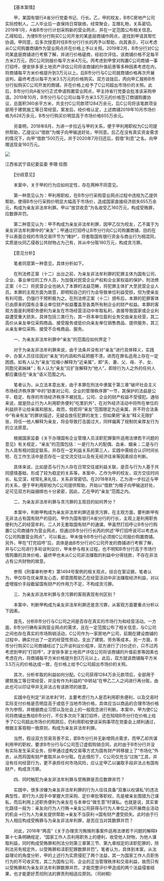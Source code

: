 　　【基本案情】

　　甲，某国有银行A省分行党委书记、行长。乙，甲的校友，B市C房地产公司实际控制人。二人毕业后一直保持日常联络，经常聚会，互赠礼物，关系密切。2019年1月，A省B市分行计划采购新的营业网点，并在一定范围公布相关信息。乙得知后，为使B市分行购买C公司开发的某底层商铺作网点，遂找到甲请其帮忙协调。甲同意，后多次授意时任B市分行行长的丙予以帮助，向其表示，可以考虑从C公司购置商铺作为营业网点并在价格上予以关照。2019年2月，B市分行对C公司某底层商铺进行考察了解，并进行价格磋商，经初次评估，该商铺价格不足每平方米2万元，而C公司则报价每平方米4万元。丙考虑到甲曾对购置C公司商铺一事打招呼，便安排多家土地资产评估公司将该商铺的升值前景等多种因素考虑在内，将商铺每平方米价格提升到3万元以上。后B市分行与C公司就商铺价格再次开展谈判，最终考虑以每平方米3.5万元的价格购买。双方谈拢后，丙向甲汇报称B市分行拟购买C公司开发的商铺，并在价格上给予了C公司超出市场价的关照。此后，B市分行向A省分行正式申请购置营业网点，甲主持省行党委会批准该采购申请。2019年10月，B市分行与C公司以每平方米3.5万元的价格签订商铺购置协议，总面积360余平方米，共支付C公司款项1284万余元，后C公司将该笔款项全部用于建筑施工等日常经营。案发后，经价格认定，上述商铺2019年10月市场价格为628万余元，B市分行购买价明显高于市场价格655万余元。

　　另查明，2018年8月，为进一步拉近与甲的关系，便于甲利用职权为C公司提供帮助，乙提议以“借款”为幌子向甲输送好处，甲同意。后乙在没有真实资金需求的情况下，向甲“借款”500万元，并于2020年7月归还后，假借“利息”之名，向甲赠送现金160万元。

![](https://www.ccdi.gov.cn/hdjln/ywtt/202408/W020240830641708792635.jpeg)

江西省武宁县纪委监委 李珊 绘图

　　【分歧意见】

　　本案中，关于甲的行为应如何定性，存在两种不同意见。

　　第一种意见认为：甲利用职权，在B市分行采购营业网点过程中违规为乙提供帮助，使得B市分行采购价明显大幅高于市场价，造成国家直接经济损失655万余元，构成为亲友非法牟利罪。甲以“放贷收息”为名收受乙160万元，构成受贿罪，应数罪并罚。

　　第二种意见认为：甲不构成为亲友非法牟利罪，因甲乙仅为校友，乙不属于为亲友非法牟利罪中的“亲友”；甲通过打招呼让B市分行向C公司购置商铺，目的在于以表面合规的市场交易环节为“掩护”，将套取国有银行资金与商业行为相混同，实质是伙同乙侵吞公共财物占为己有，并从中分赃160万元，构成贪污罪。

　　【意见分析】

　　笔者同意第一种意见，具体分析如下。

　　在刑法修正案（十二）出台之前，为亲友非法牟利罪的犯罪主体为国有公司、企业、事业单位的工作人员，为加强对民营企业产权和企业家权益的保护，刑法修正案（十二）将民营企业也纳入了本罪的法益范畴，将犯罪主体扩大至民营企业人员。本罪的主观方面为故意，即明知自己的行为会导致单位利益受损，但为使亲友有利可图，仍强行干预积极为之。在刑法修正案（十二）颁布后，本罪的犯罪客体已由原来的国有企事业单位财产权益覆盖至各类所有制企业的财产权益。本罪的客观方面是利用职务便利为亲友在市场经营活动中牟取私利，直接导致国家或企业利益遭受重大损失，具体包括三类行为，其一将本单位盈利业务交由亲友经营，其二高价从亲友单位采购商品、接受服务或低价向亲友单位销售商品、提供服务，其三从亲友单位采购、接受不合格商品、服务。

　　一、为亲友非法牟利罪中“亲友”的范围应如何界定？

　　对于为亲友非法牟利罪来说，由于法条并没有对“亲友”进行具体释义，实践中，办案人员往往因对“亲友”的内涵和外延把握不清，进而在罪名适用上存在一定困惑。如有人认为“亲友”应缩小解释为“近亲属”，即“夫、妻、父、母、子、女、同胞兄弟姊妹”；有人认为“亲友”应扩张解释为“他人”，即除行为人之外的任何人都应囊括在“亲友”语义范围之内。

　　笔者认为，从立法本意出发，由于本罪在刑法中隶属于第三章“破坏社会主义市场经济秩序罪”中的“妨害对公司、企业的管理秩序罪”一节，其保护的法益是公平、稳定、有序的市场经济秩序不被扰乱，公司、企业的财产权益不受侵犯。通俗来说，就是防止行为人利用职务便利“吃里扒外”，在对外经济活动中将所在单位的利益拱手让给亲属和朋友。故而，倘若将“亲友”范围限定为近亲属，并不符合法条中“有亲有友”的罪状描述，无疑会放任犯罪的发生；但如果把“亲友”释义无限扩张，将任一他人解释为亲友，将会导致打击面过大，同样偏离了规制优亲厚友行为的立法原意。

　　根据国家监委《关于办理国有企业管理人员渎职犯罪案件适用法律若干问题的意见》有关规定，“亲友”的范围包括：一是行为人的配偶、血亲、姻亲；二是与行为人具有相对固定联系，并存在一定利益关系的第三人，实践中需结合认识时间长短、在工作生活中是否存在一定交流交往以及有无经济往来等因素综合判断。

　　具体来说，比如是否与行为人存在日常交往或利益关联，是否与行为人基于共同感情基础，形成了较为稳定的关系等。本案中，乙作为甲的校友，双方交往时间长、私交深，经常礼来礼往，关系非常密切。在2018年8月，乙为进一步拉近与甲的关系，便于甲利用职权为C公司提供帮助，开始以“借款”为幌子向甲输送好处，足可见双方利益捆绑也十分紧密，因此，乙在甲的“亲友”范围之内。

　　二、为亲友非法牟利罪与贪污罪的主观目的如何界分？

　　本案中，判断甲构成为亲友非法牟利罪还是贪污罪，在主观方面，要判断甲有无非法占有国有财产的目的。甲作为国有银行A省分行的行长，主观上是利用职务便利为乙的经营牟利，二人并无套取国有财产的通谋。甲虽然打招呼让B市分行购置C公司商铺作为营业网点，但通过B市分行行长丙的供述“甲打招呼说可以考虑从C公司购置营业网点”，可以看出，甲未强令B市分行必须按C公司报价购置商铺。另外，甲在“打完招呼”后，具体是由B市分行对C公司开发的商铺进行考察了解，并与C公司进行多轮谈判议价，甲未参与相关过程，也不明知B市分行高于市场行情购置的具体价格，最终甲也未从C公司非法赚取的利益中分得钱款，不存在非法占有公共财物的故意。

　　参照《刑事审判参考》第1494号案例的相关观点，综合在案证据，笔者认为，甲仅存在优亲厚友心态，即意图帮助乙在经营活动中非法赚取经济利益，对以虚增报价手段截留国有财产的作用力不足，不构成贪污罪。

　　三、为亲友非法牟利罪与贪污罪的客观表现有何区别？

　　本案中，判断甲构成为亲友非法牟利罪还是贪污罪，从客观方面要重点分析以下因素。

　　首先，分析B市分行与C公司之间是否存在真实的市场行为和经营活动。一方面，B市分行确有采购营业网点的需求，且在一定范围公布了相关信息，与C公司之间也存在真实的市场购销活动，C公司作为一家房地产公司，前期在建设商铺的过程中，确实付出了一定的经营性劳动，支出了建筑、劳务等成本。另一方面，B市分行购买C公司商铺经过了公开谈判议价程序，双方进行了讨价还价，只不过丙考虑到甲的“打招呼”，才安排多家土地资产评估公司将该商铺的升值前景等因素也考虑在内，将商铺每平方米价格提升到3万元以上，此后，双方就该商铺每平方米3.5万元的价格达成一致，在价格上给予C公司超出市场价的关照。

　　其次，分析牟取的利益如何分配。C公司获得1284万余元款项后，全部用于建筑施工等日常经营，并没有作为利益的“中转站”在甲乙二人之间进行再分赃，由此也可以印证甲并无非法占有该款项的故意。

　　实践中在判定“非法牟利”时，主要考虑行为人是否利用职务便利，以及交易时实际支付价格是否明显高于或低于当地市场价格，具体应当以商品的合理市场价格作为参照，并根据商业习惯以及社会上的一般观念进行判断。本案中，甲为使C公司将商铺出售给B市分行，不仅多次向下属打招呼，还在知晓B市分行在价格上给予了C公司超出市场价的照顾后，仍利用职权使该采购事项在党委会上顺利通过，根据主客观相一致原则，构成为亲友非法牟利罪。

　　当然，假设双方贸易背景不实，即B市分行并无新增网点需求，而甲乙却共谋利用甲的职权，要求B市分行与C公司签订虚假购销合同，此时由于B市分行并没有实际发生采买业务，但甲通过虚构交易等方式为国有财产转移披上了“市场化”外衣，从而将国有财产套取并从中分赃。在此情形下，C公司仅充当“过账”工具，并没有任何经营行为，更不承担任何市场风险，应认定甲乙以骗取手段非法占有国有财产，构成贪污罪。

　　四、同时触犯为亲友非法牟利罪与受贿罪是否应数罪并罚？

　　实践中，很多涉嫌为亲友非法牟利罪的行为人往往具备“双重以权谋私”的违法典型性，即行为人因手中掌握大宗采购、定价审批等职权，先是被亲友围猎为己谋私，而后利用上述职务便利为亲友在与本单位“做生意”时谋私。也就是说，其实害化路径一般为：亲友向行为人行贿→亲友公司获得与行为人单位之间开展商业活动的机会→行为人为亲友提供帮助→亲友不当获利→国有财产遭受损失。此时由于行为人相应构成受贿罪与为亲友非法牟利罪，是否应当对其数罪并罚？

　　对此，2016年“两高”《关于办理贪污贿赂刑事案件适用法律若干问题的解释》第十七条明确规定，“国家工作人员利用职务上的便利，收受他人财物，为他人谋取利益，同时构成受贿罪和刑法分则第三章第三节、第九章规定的渎职犯罪的，除刑法另有规定外，以受贿罪和渎职犯罪数罪并罚”。笔者认为，具体到本案，从法益理论的角度分析，甲的上述行为实质侵犯了两个法益，其一为国家工作人员职务行为的不可收买性，其二为国有公司、企业的正当管理秩序和交易利益，故而只有以受贿罪和为亲友非法牟利罪数罪并罚，才能完整评价甲造成的两个法益侵害结果，也才能更好贯彻刑法的罪责刑相适应原则。（司树桐）